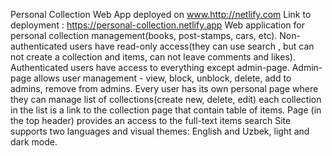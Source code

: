 Personal Collection Web App deployed on www.http://netlify.com
Link to  deployment : https://personal-collection.netlify.app
Web application for personal collection management(books, post-stamps, cars, etc).
Non-authenticated users have read-only access(they can use search , but can not create a collection and items, can not leave comments and likes).
Authenticated users have access to everything except admin-page.
Admin-page allows user management - view, block, unblock, delete, add to admins, remove from admins.
Every user has its own personal page where they can manage list of collections(create
new, delete, edit) each collection in the list is a link to the collection page that contain table of items.
Page (in the top header) provides an access to the full-text items search
Site supports two languages and visual themes: English and Uzbek, light and dark mode.
